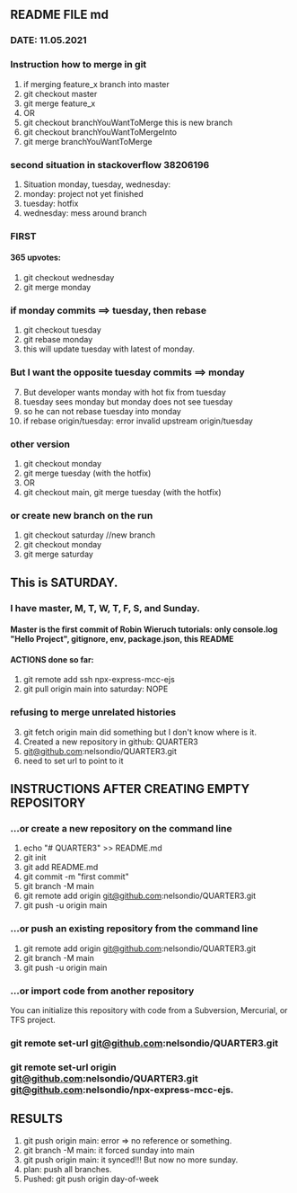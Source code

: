 ## README FILE md 
### DATE: 11.05.2021
### Instruction how to merge in git
1) if merging feature_x branch into master
2) git checkout master
3) git merge feature_x
4) OR
5) git checkout branchYouWantToMerge this is new branch
6) git checkout branchYouWantToMergeInto
7) git merge branchYouWantToMerge

### second situation in stackoverflow 38206196
1) Situation monday, tuesday, wednesday: 
2) monday: project not yet finished
2) tuesday: hotfix
3) wednesday: mess around branch
### FIRST
#### 365 upvotes: 
1) git checkout wednesday
2) git merge monday

### if monday commits ==>  tuesday, then rebase
1) git checkout tuesday
5) git rebase monday
6) this will update tuesday with latest of monday.

### But I want the opposite tuesday commits ==> monday
7) But developer wants monday with hot fix from tuesday
8) tuesday sees monday but monday does not see tuesday
9) so he can not rebase tuesday into monday
10) if rebase origin/tuesday: error invalid upstream origin/tuesday

### other version
1) git checkout monday
2) git merge tuesday (with the hotfix)
3) OR 
4) git checkout main, git merge tuesday (with the hotfix)

###  or create new branch on the run
1) git checkout saturday //new branch
2) git checkout monday
3) git merge saturday

## This is  SATURDAY.
### I have master, M, T, W, T, F, S, and Sunday.
#### Master is the first commit of Robin Wieruch tutorials: only console.log "Hello Project", gitignore, env, package.json, this README
#### ACTIONS done so far:
1) git remote add ssh npx-express-mcc-ejs
2) git pull origin main into saturday: NOPE 
### refusing to merge unrelated histories
3) git fetch origin main did something but I don't know where is it.
3) Created a new repository in github: QUARTER3
4) git@github.com:nelsondio/QUARTER3.git
5) need to set url to point to it

## INSTRUCTIONS AFTER CREATING EMPTY REPOSITORY
### …or create a new repository on the command line
1) echo "# QUARTER3" >> README.md
2) git init
3) git add README.md
4) git commit -m "first commit"
5) git branch -M main
6) git remote add origin git@github.com:nelsondio/QUARTER3.git
7) git push -u origin main
### …or push an existing repository from the command line
1) git remote add origin git@github.com:nelsondio/QUARTER3.git
2) git branch -M main
3) git push -u origin main
### …or import code from another repository
You can initialize this repository with code from a Subversion, Mercurial, or TFS project.

### git remote set-url git@github.com:nelsondio/QUARTER3.git

### git remote set-url origin git@github.com:nelsondio/QUARTER3.git git@github.com:nelsondio/npx-express-mcc-ejs.

## RESULTS
1) git push origin main: error => no reference or something.
2) git branch -M main: it forced sunday into main
3) git push origin main: it synced!!! But now no more sunday.
4) plan: push all branches.
5) Pushed: git push origin day-of-week